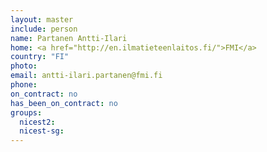 ```yaml
---
layout: master
include: person
name: Partanen Antti-Ilari
home: <a href="http://en.ilmatieteenlaitos.fi/">FMI</a>
country: "FI"
photo:
email: antti-ilari.partanen@fmi.fi
phone:
on_contract: no
has_been_on_contract: no
groups:
  nicest2:
  nicest-sg:
---
```

